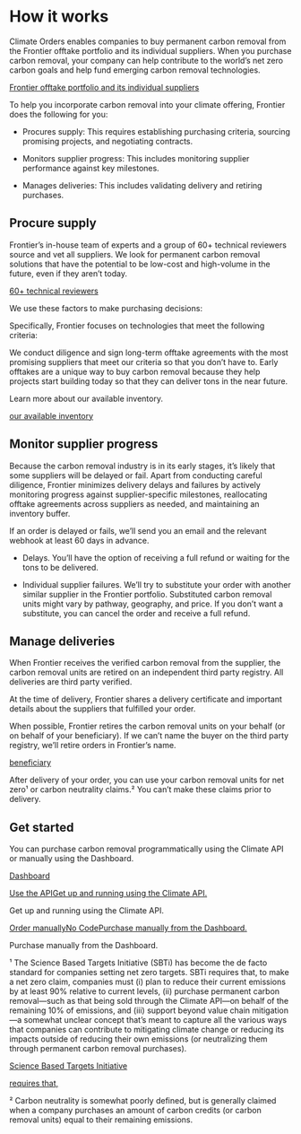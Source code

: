 # How it works

Climate Orders enables companies to buy permanent carbon removal from the Frontier offtake portfolio and its individual suppliers. When you purchase carbon removal, your company can help contribute to the world’s net zero carbon goals and help fund emerging carbon removal technologies.

[Frontier offtake portfolio and its individual suppliers](https://frontierclimate.com/portfolio?track=offtake)

To help you incorporate carbon removal into your climate offering, Frontier does the following for you:

- Procures supply: This requires establishing purchasing criteria, sourcing promising projects, and negotiating contracts.

- Monitors supplier progress: This includes monitoring supplier performance against key milestones.

- Manages deliveries: This includes validating delivery and retiring purchases.

## Procure supply

Frontier’s in-house team of experts and a group of 60+ technical reviewers source and vet all suppliers. We look for permanent carbon removal solutions that have the potential to be low-cost and high-volume in the future, even if they aren’t today.

[60+ technical reviewers](https://frontierclimate.com/who-we-are#section-technical-reviewers)

We use these factors to make purchasing decisions:

Specifically, Frontier focuses on technologies that meet the following criteria:

We conduct diligence and sign long-term offtake agreements with the most promising suppliers that meet our criteria so that you don’t have to. Early offtakes are a unique way to buy carbon removal because they help projects start building today so that they can deliver tons in the near future.

Learn more about our available inventory.

[our available inventory](/climate/orders/carbon-removal-inventory)

## Monitor supplier progress

Because the carbon removal industry is in its early stages, it’s likely that some suppliers will be delayed or fail. Apart from conducting careful diligence, Frontier minimizes delivery delays and failures by actively monitoring progress against supplier-specific milestones, reallocating offtake agreements across suppliers as needed, and maintaining an inventory buffer.

If an order is delayed or fails, we’ll send you an email and the relevant webhook at least 60 days in advance.

- Delays. You’ll have the option of receiving a full refund or waiting for the tons to be delivered.

- Individual supplier failures. We’ll try to substitute your order with another similar supplier in the Frontier portfolio. Substituted carbon removal units might vary by pathway, geography, and price. If you don’t want a substitute, you can cancel the order and receive a full refund.

## Manage deliveries

When Frontier receives the verified carbon removal from the supplier, the carbon removal units are retired on an independent third party registry. All deliveries are third party verified.

At the time of delivery, Frontier shares a delivery certificate and important details about the suppliers that fulfilled your order.

When possible, Frontier retires the carbon removal units on your behalf (or on behalf of your beneficiary). If we can’t name the buyer on the third party registry, we’ll retire orders in Frontier’s name.

[beneficiary](/api/climate/order/object#climate_order_object-beneficiary_reference)

After delivery of your order, you can use your carbon removal units for net zero¹ or carbon neutrality claims.² You can’t make these claims prior to delivery.

## Get started

You can purchase carbon removal programmatically using the Climate API or manually using the Dashboard.

[Dashboard](https://dashboard.stripe.com/climate/orders)

[Use the APIGet up and running using the Climate API.](/docs/climate/orders/order-carbon-removal)

Get up and running using the Climate API.

[Order manuallyNo CodePurchase manually from the Dashboard.](/docs/climate/orders/order-carbon-removal?dashboard-or-api=dashboard)

Purchase manually from the Dashboard.



¹ The Science Based Targets Initiative (SBTi) has become the de facto standard for companies setting net zero targets. SBTi requires that, to make a net zero claim, companies must (i) plan to reduce their current emissions by at least 90% relative to current levels, (ii) purchase permanent carbon removal—such as that being sold through the Climate API—on behalf of the remaining 10% of emissions, and (iii) support beyond value chain mitigation—a somewhat unclear concept that’s meant to capture all the various ways that companies can contribute to mitigating climate change or reducing its impacts outside of reducing their own emissions (or neutralizing them through permanent carbon removal purchases).

[Science Based Targets Initiative](https://sciencebasedtargets.org/)

[requires that,](https://sciencebasedtargets.org/resources/files/Net-Zero-Standard.pdf)

² Carbon neutrality is somewhat poorly defined, but is generally claimed when a company purchases an amount of carbon credits (or carbon removal units) equal to their remaining emissions.
